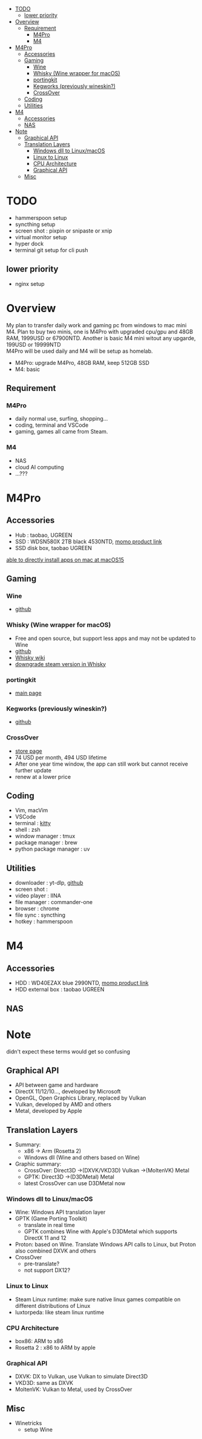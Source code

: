 <!-- vim-markdown-toc GFM -->

* [TODO](#todo)
    * [lower priority](#lower-priority)
* [Overview](#overview)
    * [Requirement](#requirement)
        * [M4Pro](#m4pro)
        * [M4](#m4)
* [M4Pro](#m4pro-1)
    * [Accessories](#accessories)
    * [Gaming](#gaming)
        * [Wine](#wine)
        * [Whisky (Wine wrapper for macOS)](#whisky-wine-wrapper-for-macos)
        * [portingkit](#portingkit)
        * [Kegworks (previously wineskin?)](#kegworks-previously-wineskin)
        * [CrossOver](#crossover)
    * [Coding](#coding)
    * [Utilities](#utilities)
* [M4](#m4-1)
    * [Accessories](#accessories-1)
    * [NAS](#nas)
* [Note](#note)
    * [Graphical API](#graphical-api)
    * [Translation Layers](#translation-layers)
        * [Windows dll to Linux/macOS](#windows-dll-to-linuxmacos)
        * [Linux to Linux](#linux-to-linux)
        * [CPU Architecture](#cpu-architecture)
        * [Graphical API](#graphical-api-1)
    * [Misc](#misc)

<!-- vim-markdown-toc -->

# TODO

- hammerspoon setup
- syncthing setup
- screen shot : pixpin or snipaste or xnip
- virtual monitor setup
- hyper dock
- terminal git setup for cli push

## lower priority

- nginx setup

# Overview

My plan to transfer daily work and gaming pc from windows to mac mini M4.
Plan to buy two minis, one is M4Pro with upgraded cpu/gpu and 48GB RAM, 1999USD or 67900NTD.
Another is basic M4 mini witout any upgarde, 199USD or 19999NTD   
M4Pro will be used daily and M4 will be setup as homelab.  

- M4Pro: upgrade M4Pro, 48GB RAM, keep 512GB SSD
- M4: basic

## Requirement

### M4Pro

- daily normal use, surfing, shopping...
- coding, terminal and VSCode
- gaming, games all came from Steam. 

### M4

- NAS
- cloud AI computing
- ...???

# M4Pro

## Accessories

- Hub : taobao, UGREEN
- SSD : WDSN580X 2TB black 4530NTD, <a href="https://www.momoshop.com.tw/goods/GoodsDetail.jsp?i_code=10452240" target="_blank">momo product link</a>
- SSD disk box, taobao UGREEN

<a href="https://www.reddit.com/r/macmini/comments/1gj3ies/you_can_buy_the_mac_mini_with_the_smallest/" target="_blank">able to directly install apps on mac at macOS15</a>

## Gaming

### Wine

- <a href="https://github.com/Gcenx/macOS_Wine_builds" target="_blank">github</a>

### Whisky (Wine wrapper for macOS)

- Free and open source, but support less apps and may not be updated to Wine 
- <a href="https://github.com/Whisky-App/Whisky" target="_blank">github</a>
- <a href="https://docs.getwhisky.app/" target="_blank">Whisky wiki</a>
- <a href="https://www.reddit.com/r/macgaming/comments/1glc0m7/how_to_downgrade_steam_inside_of_whisky_to_get/" target="_blank">downgrade steam version in Whisky</a>

### portingkit

- <a href="https://www.portingkit.com/benefits" target="_blank">main page</a>

### Kegworks (previously wineskin?)

- <a href="https://github.com/Kegworks-App?view_as=public" target="_blank">github</a>

### CrossOver

- <a href="https://www.codeweavers.com/store" target="_blank">store page</a>
- 74 USD per month, 494 USD lifetime
- After one year time window, the app can still work but cannot receive further update
- renew at a lower price

## Coding

- Vim, macVim
- VSCode
- terminal : <a href="https://sw.kovidgoyal.net/kitty/" target="_blank">kitty</a>
- shell : zsh
- window manager : tmux
- package manager : brew
- python package manager : uv

## Utilities

- downloader : yt-dlp, <a href="https://github.com/yt-dlp/yt-dlp" target="_blank">github</a>
- screen shot : 
- video player : IINA
- file manager : commander-one
- browser : chrome
- file sync : syncthing
- hotkey : hammerspoon

# M4

## Accessories

- HDD : WD40EZAX blue 2990NTD, <a href="https://www.momoshop.com.tw/goods/GoodsDetail.jsp?i_code=13357989" target="_blank">momo product link</a>
- HDD external box : taobao UGREEN

## NAS

# Note

didn't expect these terms would get so confusing

## Graphical API

- API between game and hardware
- DirectX 11/12/10..., developed by Microsoft
- OpenGL, Open Graphics Library, replaced by Vulkan
- Vulkan, developed by AMD and others
- Metal, developed by Apple

## Translation Layers

- Summary: 
    - x86 -> Arm (Rosetta 2)
    - Windows dll (Wine and others based on Wine)
- Graphic summary: 
    - CrossOver: Direct3D ->(DXVK/VKD3D) Vulkan ->(MoltenVK) Metal
    - GPTK: Direct3D ->(D3DMetal) Metal 
    - latest CrossOver can use D3DMetal now

### Windows dll to Linux/macOS

- Wine: Windows API translation layer
- GPTK (Game Porting Toolkit)
    - translate in real time
    - GPTK combines Wine with Apple's D3DMetal which supports DirectX 11 and 12 
- Proton: based on Wine. Translate Windows API calls to Linux, but Proton also combined DXVK and others
- CrossOver
    - pre-translate?
    - not support DX12?

### Linux to Linux 

- Steam Linux runtime: make sure native linux games compatible on different distributions of Linux
- luxtorpeda: like steam linux runtime

### CPU Architecture

- box86: ARM to x86
- Rosetta 2 : x86 to ARM by apple

### Graphical API

- DXVK: DX to Vulkan, use Vulkan to simulate Direct3D
- VKD3D: same as DXVK
- MoltenVK: Vulkan to Metal, used by CrossOver

## Misc

- Winetricks
    - setup Wine
